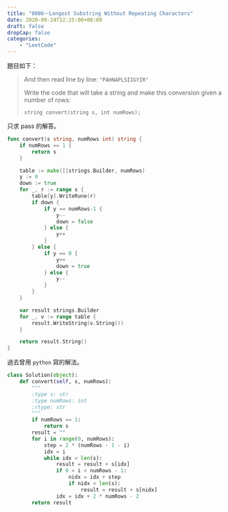 ```yaml
---
title: "0006－Longest Substring Without Repeating Characters"
date: 2020-09-24T12:25:00+08:00
draft: false
dropCap: false
categories:
    - "LeetCode"
---
```


題目如下：

> And then read line by line: `"PAHNAPLSIIGYIR"`
>
> Write the code that will take a string and make this conversion given a number of rows:
>
> ```
> string convert(string s, int numRows);
> ```

<!--more-->

只求 pass 的解答。

```go
func convert(s string, numRows int) string {
	if numRows == 1 {
		return s
	}

	table := make([]strings.Builder, numRows)
	y := 0
	down := true
	for _, r := range s {
		table[y].WriteRune(r)
		if down {
			if y == numRows-1 {
				y--
				down = false
			} else {
				y++
			}
		} else {
			if y == 0 {
				y++
				down = true
			} else {
				y--
			}
		}
	}

	var result strings.Builder
	for _, v := range table {
		result.WriteString(v.String())
	}

	return result.String()
}
```

過去曾用 `python` 寫的解法。

```python
class Solution(object):
    def convert(self, s, numRows):
        """
        :type s: str
        :type numRows: int
        :rtype: str
        """
        if numRows == 1:
            return s
        result = ""
        for i in range(0, numRows):
            step = 2 * (numRows - 1 - i)
            idx = i
            while idx < len(s):
                result = result + s[idx]
                if 0 < i < numRows - 1:
                    nidx = idx + step
                    if nidx < len(s):
                        result = result + s[nidx]
                idx = idx + 2 * numRows - 2
        return result
```

